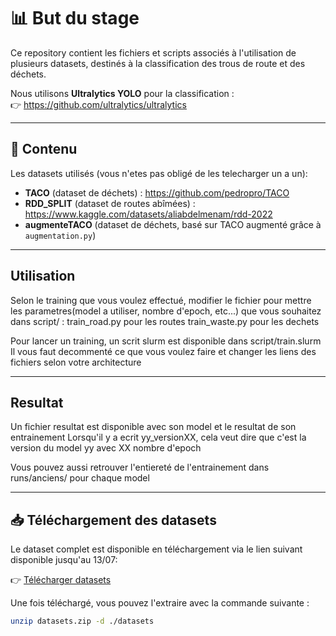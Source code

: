 # 📊 But du stage

Ce repository contient les fichiers et scripts associés à l'utilisation de plusieurs datasets, destinés à la classification des trous de route et des déchets.

Nous utilisons **Ultralytics YOLO** pour la classification :  
👉 https://github.com/ultralytics/ultralytics

---

## 📁 Contenu

Les datasets utilisés (vous n'etes pas obligé de les telecharger un a un):

- **TACO** (dataset de déchets) : https://github.com/pedropro/TACO
- **RDD_SPLIT** (dataset de routes abîmées) : https://www.kaggle.com/datasets/aliabdelmenam/rdd-2022
- **augmenteTACO** (dataset de déchets, basé sur TACO augmenté grâce à `augmentation.py`)

---

## Utilisation

Selon le training que vous voulez effectué, modifier le fichier pour mettre les parametres(model a utiliser, nombre d'epoch, etc...) que vous souhaitez dans script/ :
train_road.py pour les routes
train_waste.py pour les dechets

Pour lancer un training, un scrit slurm est disponible dans script/train.slurm
Il vous faut decommenté ce que vous voulez faire et changer les liens des fichiers selon votre architecture 

---

## Resultat 

Un fichier resultat est disponible avec son model et le resultat de son entrainement
Lorsqu'il y a ecrit yy_versionXX, cela veut dire que c'est la version du model yy avec XX nombre d'epoch

Vous pouvez aussi retrouver l'entiereté de l'entrainement dans runs/anciens/ pour chaque model 

---

## 📥 Téléchargement des datasets

Le dataset complet est disponible en téléchargement via le lien suivant disponible jusqu'au 13/07:

👉 [Télécharger datasets](https://exemple.com/chemin/vers/le/dataset.zip)

Une fois téléchargé, vous pouvez l'extraire avec la commande suivante :

```bash
unzip datasets.zip -d ./datasets